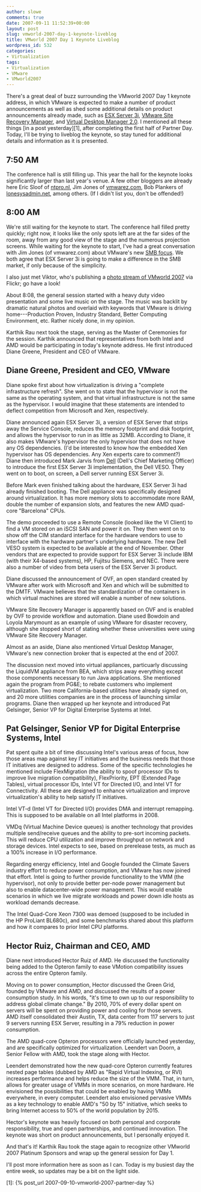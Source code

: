 ```yaml
---
author: slowe
comments: true
date: 2007-09-11 11:52:39+00:00
layout: post
slug: vmworld-2007-day-1-keynote-liveblog
title: VMworld 2007 Day 1 Keynote Liveblog
wordpress_id: 532
categories:
- Virtualization
tags:
- Virtualization
- VMware
- VMworld2007
---
```


There's a great deal of buzz surrounding the VMworld 2007 Day 1 keynote address, in which VMware is expected to make a number of product announcements as well as shed some additional details on product announcements already made, such as [ESX Server 3i](http://www.vmware.com/company/news/releases/esx3i.html), [VMware Site Recovery Manager](http://www.vmware.com/company/news/releases/srm.html), and [Virtual Desktop Manager 2.0](http://www.vmware.com/company/news/releases/vdm.html). I mentioned all these things [in a post yesterday][1], after completing the first half of Partner Day. Today, I'll be trying to liveblog the keynote, so stay tuned for additional details and information as it is presented.

## 7:50 AM

The conference hall is still filling up. This year the hall for the keynote looks significantly larger than last year's venue. A few other bloggers are already here Eric Sloof of [ntpro.nl](http://www.ntpro.nl/blog), Jim Jones of [vmwarez.com](http://www.vmwarez.com/), Bob Plankers of [lonesysadmin.net](http://lonesysadmin.net), among others. (If I didn't list you, don't be offended!)

## 8:00 AM

We're still waiting for the keynote to start. The conference hall filled pretty quickly; right now, it looks like the only spots left are at the far sides of the room, away from any good view of the stage and the numerous projection screens. While waiting for the keynote to start, I've had a great conversation with Jim Jones (of vmwarez.com) about VMware's new [SMB focus](http://www.vmwarez.com/2007/09/smb-focus-at-vmworld-2007.html). We both agree that ESX Server 3i is going to make a difference in the SMB market, if only because of the simplicity.

I also just met Viktor, who's publishing a [photo stream of VMworld 2007](http://www.flickr.com/photos/viktorious/sets/72157601844423001/) via Flickr; go have a look!

About 8:08, the general session started with a heavy duty video presentation and some live music on the stage. The music was backlit by dramatic natural photos and overlaid with keywords that VMware is driving home---Production Proven, Industry Standard, Better Computing Environment, etc. Rather nicely done, in my opinion.

Karthik Rau next took the stage, serving as the Master of Ceremonies for the session. Karthik announced that representatives from both Intel and AMD would be participating in today's keynote address. He first introduced Diane Greene, President and CEO of VMware.

## Diane Greene, President and CEO, VMware

Diane spoke first about how virtualization is driving a "complete infrastructure refresh". She went on to state that the hypervisor is not the same as the operating system, and that virtual infrastructure is not the same as the hypervisor. I would imagine that these statements are intended to deflect competition from Microsoft and Xen, respectively.

Diane announced again ESX Server 3i, a version of ESX Server that strips away the Service Console, reduces the memory footprint and disk footprint, and allows the hypervisor to run in as little as 32MB. According to Diane, it also makes VMware's hypervisor the only hypervisor that does not have any OS dependencies. (I'd be interested to know how the embedded Xen hypervisor has OS dependencies. Any Xen experts care to comment?) Diane then introduced Mark Jarvis from [Dell](http://www.dell.com/) (Dell's Chief Marketing Officer) to introduce the first ESX Server 3i implementation, the Dell VESO. They went on to boot, on screen, a Dell server running ESX Server 3i.

Before Mark even finished talking about the hardware, ESX Server 3i had already finished booting. The Dell appliance was specifically designed around virtualization. It has more memory slots to accommodate more RAM, double the number of expansion slots, and features the new AMD quad-core "Barcelona" CPUs.

The demo proceeded to use a Remote Console (looked like the VI Client) to find a VM stored on an iSCSI SAN and power it on. They then went on to show off the CIM standard interface for the hardware vendors to use to interface with the hardware partner's underlying hardware. The new Dell VESO system is expected to be available at the end of November. Other vendors that are expected to provide support for ESX Server 3i include IBM (with their X4-based systems), HP, Fujitsu Siemens, and NEC. There were also a number of video from beta users of the ESX Server 3i product.

Diane discussed the announcement of OVF, an open standard created by VMware after work with Microsoft and Xen and which will be submitted to the DMTF. VMware believes that the standardization of the containers in which virtual machines are stored will enable a number of new solutions.

VMware Site Recovery Manager is apparently based on OVF and is enabled by OVF to provide workflow and automation. Diane used Bowdoin and Loyola Marymount as an example of using VMware for disaster recovery, although she stopped short of stating whether these universities were using VMware Site Recovery Manager.

Almost as an aside, Diane also mentioned Virtual Desktop Manager, VMware's new connection broker that is expected at the end of 2007.

The discussion next moved into virtual appliances, particuarly discussing the LiquidVM appliance from BEA, which strips away everything except those components necessary to run Java applications. She mentioned again the program from PG&E; to rebate customers who implement virtualization. Two more California-based utilities have already signed on, and 20 more utilities companies are in the process of launching similar programs. Diane then wrapped up her keynote and introduced Pat Gelsinger, Senior VP for Digital Enterprise Systems at Intel.

## Pat Gelsinger, Senior VP for Digital Enterprise Systems, Intel

Pat spent quite a bit of time discussing Intel's various areas of focus, how those areas map against key IT initiatives and the business needs that those IT initiatives are designed to address. Some of the specific technologies he mentioned include FlexMigration (the ability to spoof processor IDs to improve live migration compatibility), FlexPriority, EPT (Extended Page Tables), virtual processor IDs, Intel VT for Directed I/O, and Intel VT for Connectivity. All these are designed to enhance virtualization and improve virtualization's ability to help satisfy IT initiatives.

Intel VT-d (Intel VT for Directed I/O) provides DMA and interrupt remapping. This is supposed to be available on all Intel platforms in 2008.

VMDq (Virtual Machine Device queues) is another technology that provides multiple send/receive queues and the ability to pre-sort incoming packets. This will reduce CPU utilization and improve throughput on network and storage devices. Intel expects to see, based on prerelease tests, as much as a 100% increase in I/O performance.

Regarding energy efficiency, Intel and Google founded the Climate Savers industry effort to reduce power consumption, and VMware has now joined that effort. Intel is going to further provide functionality to the VMM (the hypervisor), not only to provide better per-node power management but also to enable datacenter-wide power management. This would enable scenarios in which we live migrate workloads and power down idle hosts as workload demands decrease.

The Intel Quad-Core Xeon 7300 was demoed (supposed to be included in the HP ProLiant BL680c), and some benchmarks shared about this platform and how it compares to prior Intel CPU platforms.

## Hector Ruiz, Chairman and CEO, AMD

Diane next introduced Hector Ruiz of AMD. He discussed the functionality being added to the Opteron family to ease VMotion compatibility issues across the entire Opteron family.

Moving on to power consumption, Hector discussed the Green Grid, founded by VMware and AMD, and discussed the results of a power consumption study. In his words, "it's time to own up to our responsibility to address global climate change." By 2010, 70% of every dollar spent on servers will be spent on providing power and cooling for those servers. AMD itself consolidated their Austin, TX, data center from 117 servers to just 9 servers running ESX Server, resulting in a 79% reduction in power consumption.

The AMD quad-core Opteron processors were officially launched yesterday, and are specifically optimized for virtualization. Leendert van Doorn, a Senior Fellow with AMD, took the stage along with Hector.

Leendert demonstrated how the new quad-core Opteron currently features nested page tables (dubbed by AMD as "Rapid Virtual Indexing, or RVI) increases performance and helps reduce the size of the VMM. That, in turn, allows for greater usage of VMMs in more scenarios, on more hardware. He envisioned the possibilities that could be enabled by having VMMs everywhere, in every computer. Leendert also envisioned pervasive VMMs as a key technology to enable AMD's "50 by 15" initiative, which seeks to bring Internet access to 50% of the world population by 2015.

Hector's keynote was heavily focused on both personal and corporate responsibility, true and open partnerships, and continued innovation. The keynote was short on product announcements, but I personally enjoyed it.

And that's it! Karthik Rau took the stage again to recognize other VMworld 2007 Platinum Sponsors and wrap up the general session for Day 1.

I'll post more information here as soon as I can. Today is my busiest day the entire week, so updates may be a bit on the light side.

[1]: {% post_url 2007-09-10-vmworld-2007-partner-day %}
